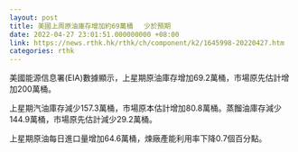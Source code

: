 ```yaml
---
layout: post
title: 美國上周原油庫存增加約69萬桶　 少於預期
date: 2022-04-27 23:01:51.000000000 +08:00
link: https://news.rthk.hk/rthk/ch/component/k2/1645998-20220427.htm
categories: rthk
---
```


美國能源信息署(EIA)數據顯示，上星期原油庫存增加69.2萬桶，市場原先估計增加200萬桶。

上星期汽油庫存減少157.3萬桶，市場原本估計增加80.8萬桶。蒸餾油庫存減少144.9萬桶，市場原先估計減少29.2萬桶。

上星期原油每日進口量增加64.6萬桶，煉廠產能利用率下降0.7個百分點。
